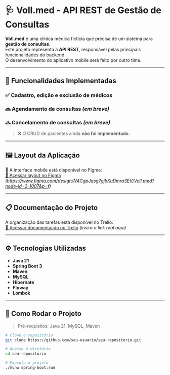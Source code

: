 # 🩺 Voll.med - API REST de Gestão de Consultas

**Voll.med** é uma clínica médica fictícia que precisa de um sistema para **gestão de consultas**.  
Este projeto representa a **API REST**, responsável pelas principais funcionalidades do backend.  
O desenvolvimento do aplicativo mobile será feito por outro time.

---

## 🚀 Funcionalidades Implementadas

### ✅ Cadastro, edição e exclusão de médicos  
### 🔜 Agendamento de consultas *(em breve)*  
### 🔜 Cancelamento de consultas *(em breve)*  

> ❌ O CRUD de pacientes ainda **não foi implementado**.

---

## 🖼 Layout da Aplicação

🎨 A interface mobile está disponível no Figma:  
[🔗 Acessar layout no Figma](https://www.figma.com/design/N4CgpJqsg7gjbKuDmra3EV/Voll.med?node-id=2-1007&p=f) *(https://www.figma.com/design/N4CgpJqsg7gjbKuDmra3EV/Voll.med?node-id=2-1007&p=f)*

---

## 📋 Documentação do Projeto

A organização das tarefas está disponível no Trello:  
[🔗 Acessar documentação no Trello](#) *(insira o link real aqui)*

---

## ⚙️ Tecnologias Utilizadas

- **Java 21**
- **Spring Boot 3**
- **Maven**
- **MySQL**
- **Hibernate**
- **Flyway**
- **Lombok**

---

## 📌 Como Rodar o Projeto

> Pré-requisitos: Java 21, MySQL, Maven

```bash
# Clone o repositório
git clone https://github.com/seu-usuario/seu-repositorio.git

# Acesse o diretório
cd seu-repositorio

# Execute o projeto
./mvnw spring-boot:run
